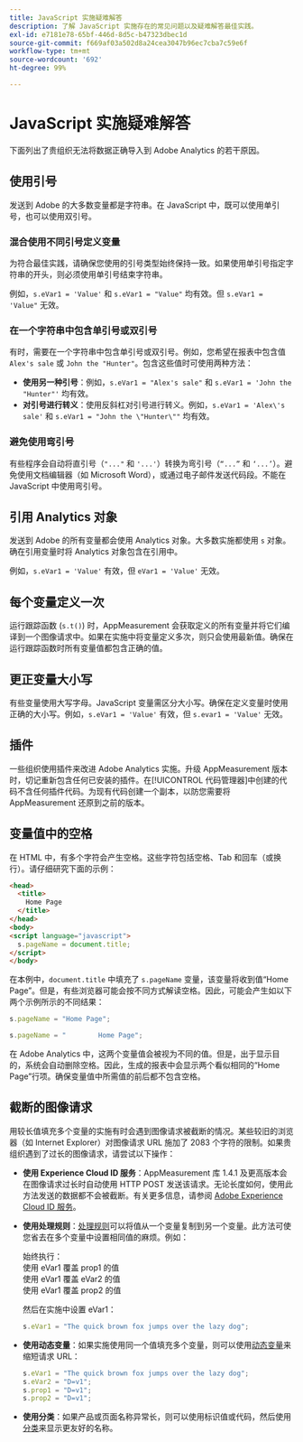 ```yaml
---
title: JavaScript 实施疑难解答
description: 了解 JavaScript 实施存在的常见问题以及疑难解答最佳实践。
exl-id: e7181e78-65bf-446d-8d5c-b47323dbec1d
source-git-commit: f669af03a502d8a24cea3047b96ec7cba7c59e6f
workflow-type: tm+mt
source-wordcount: '692'
ht-degree: 99%

---
```


# JavaScript 实施疑难解答

下面列出了贵组织无法将数据正确导入到 Adobe Analytics 的若干原因。

## 使用引号

发送到 Adobe 的大多数变量都是字符串。在 JavaScript 中，既可以使用单引号，也可以使用双引号。

### 混合使用不同引号定义变量

为符合最佳实践，请确保您使用的引号类型始终保持一致。如果使用单引号指定字符串的开头，则必须使用单引号结束字符串。

例如，`s.eVar1 = 'Value'` 和 `s.eVar1 = "Value"` 均有效。但 `s.eVar1 = 'Value"` 无效。

### 在一个字符串中包含单引号或双引号

有时，需要在一个字符串中包含单引号或双引号。例如，您希望在报表中包含值 `Alex's sale` 或 `John the "Hunter"`。包含这些值时可使用两种方法：

* **使用另一种引号**：例如，`s.eVar1 = "Alex's sale"` 和 `s.eVar1 = 'John the "Hunter"'` 均有效。
* **对引号进行转义**：使用反斜杠对引号进行转义。例如，`s.eVar1 = 'Alex\'s sale'` 和 `s.eVar1 = "John the \"Hunter\""` 均有效。

### 避免使用弯引号

有些程序会自动将直引号（`"..."` 和 `'...'`）转换为弯引号（`“...”` 和 `‘...’`）。避免使用文档编辑器（如 Microsoft Word），或通过电子邮件发送代码段。不能在 JavaScript 中使用弯引号。

## 引用 Analytics 对象

发送到 Adobe 的所有变量都会使用 Analytics 对象。大多数实施都使用 `s` 对象。确在引用变量时将 Analytics 对象包含在引用中。

例如，`s.eVar1 = 'Value'` 有效，但 `eVar1 = 'Value'` 无效。

## 每个变量定义一次

运行跟踪函数 (`s.t()`) 时，AppMeasurement 会获取定义的所有变量并将它们编译到一个图像请求中。如果在实施中将变量定义多次，则只会使用最新值。确保在运行跟踪函数时所有变量值都包含正确的值。

## 更正变量大小写

有些变量使用大写字母。JavaScript 变量需区分大小写。确保在定义变量时使用正确的大小写。例如，`s.eVar1 = 'Value'` 有效，但 `s.evar1 = 'Value'` 无效。

## 插件

一些组织使用插件来改进 Adobe Analytics 实施。升级 AppMeasurement 版本时，切记重新包含任何已安装的插件。在[!UICONTROL 代码管理器]中创建的代码不含任何插件代码。为现有代码创建一个副本，以防您需要将 AppMeasurement 还原到之前的版本。

## 变量值中的空格

在 HTML 中，有多个字符会产生空格。这些字符包括空格、Tab 和回车（或换行）。请仔细研究下面的示例：

```html
<head>
  <title>
    Home Page
  </title>
</head>
<body>
<script language="javascript">
  s.pageName = document.title;
</script>
</body>
```

在本例中，`document.title` 中填充了 `s.pageName` 变量，该变量将收到值“Home Page”。但是，有些浏览器可能会按不同方式解读空格。因此，可能会产生如以下两个示例所示的不同结果：

```js
s.pageName = "Home Page";
```

```js
s.pageName = "        Home Page";
```

在 Adobe Analytics 中，这两个变量值会被视为不同的值。但是，出于显示目的，系统会自动删除空格。因此，生成的报表中会显示两个看似相同的“Home Page”行项。确保变量值中所需值的前后都不包含空格。

## 截断的图像请求

用较长值填充多个变量的实施有时会遇到图像请求被截断的情况。某些较旧的浏览器（如 Internet Explorer）对图像请求 URL 施加了 2083 个字符的限制。如果贵组织遇到了过长的图像请求，请尝试以下操作：

* **使用 Experience Cloud ID 服务**：AppMeasurement 库 1.4.1 及更高版本会在图像请求过长时自动使用 HTTP POST 发送该请求。无论长度如何，使用此方法发送的数据都不会被截断。有关更多信息，请参阅 [Adobe Experience Cloud ID 服务](https://experienceleague.adobe.com/docs/id-service/using/home.html)。
* **使用处理规则**：[处理规则](/help/admin/admin/c-processing-rules/processing-rules.md)可以将值从一个变量复制到另一个变量。此方法可使您省去在多个变量中设置相同值的麻烦。例如：

   始终执行：<br>
使用 eVar1 覆盖 prop1 的值<br>
使用 eVar1 覆盖 eVar2 的值<br>
使用 eVar1 覆盖 prop2 的值<br>

   然后在实施中设置 eVar1：

   ```js
   s.eVar1 = "The quick brown fox jumps over the lazy dog";
   ```

* **使用动态变量**：如果实施使用同一个值填充多个变量，则可以使用[动态变量](/help/implement/vars/page-vars/dynamic-variables.md)来缩短请求 URL：

   ```js
   s.eVar1 = "The quick brown fox jumps over the lazy dog";
   s.eVar2 = "D=v1";
   s.prop1 = "D=v1";
   s.prop2 = "D=v1";
   ```

* **使用分类**：如果产品或页面名称异常长，则可以使用标识值或代码，然后使用[分类](/help/components/classifications/c-classifications.md)来显示更友好的名称。

